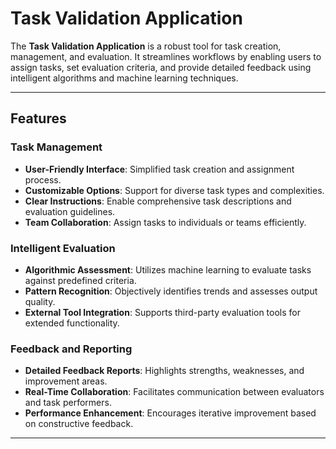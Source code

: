 # Task Validation Application

The **Task Validation Application** is a robust tool for task creation, management, and evaluation. It streamlines workflows by enabling users to assign tasks, set evaluation criteria, and provide detailed feedback using intelligent algorithms and machine learning techniques.

---

## Features

### Task Management
- **User-Friendly Interface**: Simplified task creation and assignment process.
- **Customizable Options**: Support for diverse task types and complexities.
- **Clear Instructions**: Enable comprehensive task descriptions and evaluation guidelines.
- **Team Collaboration**: Assign tasks to individuals or teams efficiently.

### Intelligent Evaluation
- **Algorithmic Assessment**: Utilizes machine learning to evaluate tasks against predefined criteria.
- **Pattern Recognition**: Objectively identifies trends and assesses output quality.
- **External Tool Integration**: Supports third-party evaluation tools for extended functionality.

### Feedback and Reporting
- **Detailed Feedback Reports**: Highlights strengths, weaknesses, and improvement areas.
- **Real-Time Collaboration**: Facilitates communication between evaluators and task performers.
- **Performance Enhancement**: Encourages iterative improvement based on constructive feedback.

---
   
